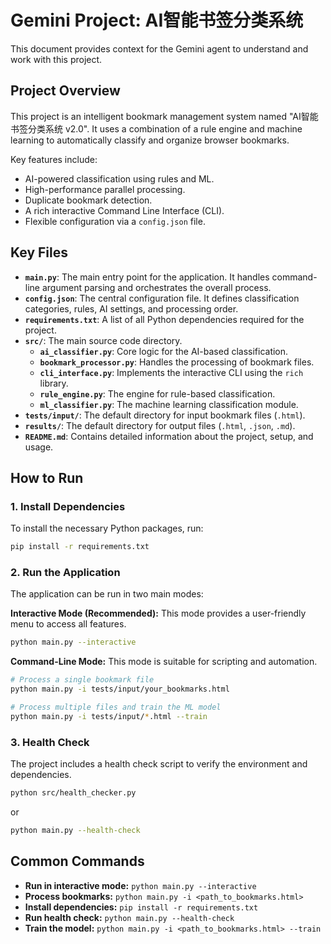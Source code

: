 # Gemini Project: AI智能书签分类系统

This document provides context for the Gemini agent to understand and work with this project.

## Project Overview

This project is an intelligent bookmark management system named "AI智能书签分类系统 v2.0". It uses a combination of a rule engine and machine learning to automatically classify and organize browser bookmarks.

Key features include:
- AI-powered classification using rules and ML.
- High-performance parallel processing.
- Duplicate bookmark detection.
- A rich interactive Command Line Interface (CLI).
- Flexible configuration via a `config.json` file.

## Key Files

- **`main.py`**: The main entry point for the application. It handles command-line argument parsing and orchestrates the overall process.
- **`config.json`**: The central configuration file. It defines classification categories, rules, AI settings, and processing order.
- **`requirements.txt`**: A list of all Python dependencies required for the project.
- **`src/`**: The main source code directory.
    - **`ai_classifier.py`**: Core logic for the AI-based classification.
    - **`bookmark_processor.py`**: Handles the processing of bookmark files.
    - **`cli_interface.py`**: Implements the interactive CLI using the `rich` library.
    - **`rule_engine.py`**: The engine for rule-based classification.
    - **`ml_classifier.py`**: The machine learning classification module.
- **`tests/input/`**: The default directory for input bookmark files (`.html`).
- **`results/`**: The default directory for output files (`.html`, `.json`, `.md`).
- **`README.md`**: Contains detailed information about the project, setup, and usage.

## How to Run

### 1. Install Dependencies

To install the necessary Python packages, run:
```bash
pip install -r requirements.txt
```

### 2. Run the Application

The application can be run in two main modes:

**Interactive Mode (Recommended):**
This mode provides a user-friendly menu to access all features.
```bash
python main.py --interactive
```

**Command-Line Mode:**
This mode is suitable for scripting and automation.
```bash
# Process a single bookmark file
python main.py -i tests/input/your_bookmarks.html

# Process multiple files and train the ML model
python main.py -i tests/input/*.html --train
```

### 3. Health Check

The project includes a health check script to verify the environment and dependencies.
```bash
python src/health_checker.py
```
or
```bash
python main.py --health-check
```

## Common Commands

- **Run in interactive mode:** `python main.py --interactive`
- **Process bookmarks:** `python main.py -i <path_to_bookmarks.html>`
- **Install dependencies:** `pip install -r requirements.txt`
- **Run health check:** `python main.py --health-check`
- **Train the model:** `python main.py -i <path_to_bookmarks.html> --train`
